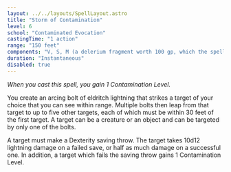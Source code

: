 ```yaml
---
layout: ../../layouts/SpellLayout.astro
title: "Storm of Contamination"
level: 6
school: "Contaminated Evocation"
castingTime: "1 action"
range: "150 feet"
components: "V, S, M (a delerium fragment worth 100 gp, which the spell consumes)"
duration: "Instantaneous"
disabled: true
---
```


_When you cast this spell, you gain 1 Contamination Level._

You create an arcing bolt of eldritch lightning that strikes a target of your choice that you can see within range. Multiple bolts then leap from that target to up to five other targets, each of which must be within 30 feet of the first target. A target can be a creature or an object and can be targeted by only one of the bolts.

A target must make a Dexterity saving throw. The target takes 10d12 lightning damage on a failed save, or half as much damage on a successful one. In addition, a target which fails the saving throw gains 1 Contamination Level.
